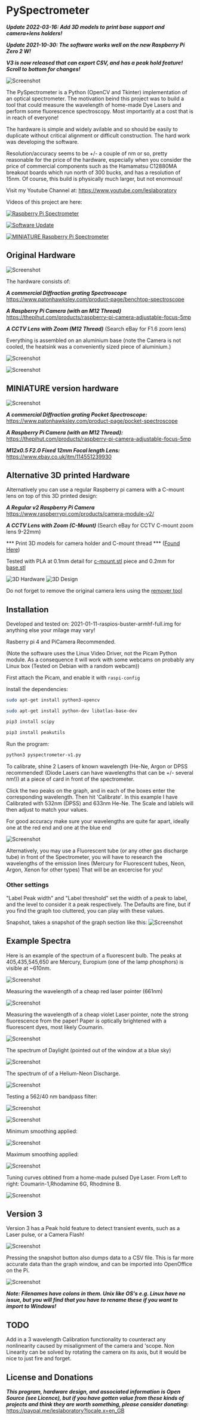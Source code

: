 # PySpectrometer

***Update 2022-03-16: Add 3D models to print base support and camera+lens holders!***

***Update 2021-10-30: The software works well on the new Raspberry Pi Zero 2 W!***

***V3 is now released that can export CSV, and has a peak hold feature! Scroll to bottom for changes!***

![Screenshot](media/fluorescent.png)

The PySpectrometer is a Python (OpenCV and Tkinter) implementation of an optical spectrometer. The motivation beind this project was to build a tool that could measure the wavelength of home-made Dye Lasers and perform some fluorescence spectroscopy. Most importantly at a cost that is in reach of everyone!

The hardware is simple and widely avilable and so should be easily to duplicate without critical alignment or difficult construction. The hard work was developing the software.

Resolution/accuracy seems to be +/- a couple of nm or so, pretty reasonable for the price of the hardware, especially when you consider the price of commercial components such as the Hamamatsu C12880MA breakout boards which run north of 300 bucks, and has a resolution of 15nm. Of course, this build is physically much larger, but not enormous!


Visit my Youtube Channel at: https://www.youtube.com/leslaboratory

Videos of this project are here:

[![Raspberry Pi Spectrometer](https://img.youtube.com/vi/T_goVwwxKE4/0.jpg)](https://www.youtube.com/watch?v=T_goVwwxKE4 "Raspberry pi Spectrometer")

[![Software Update](https://img.youtube.com/vi/dm3woVQp8Xc/0.jpg)](https://www.youtube.com/watch?v=dm3woVQp8Xc "Software Update")

[![MINIATURE Raspberry Pi Spectrometer](https://img.youtube.com/vi/Tw3HJEhE2dI/0.jpg)](https://www.youtube.com/watch?v=Tw3HJEhE2dI "MINIATURE Raspberry pi Spectrometer")

## Original Hardware

![Screenshot](media/scope.png)

The hardware consists of: 

***A commercial Diffraction grating Spectroscope***
https://www.patonhawksley.com/product-page/benchtop-spectroscope

***A Raspberry Pi Camera (with an M12 Thread)***
https://thepihut.com/products/raspberry-pi-camera-adjustable-focus-5mp

***A CCTV Lens with Zoom (M12 Thread)*** 
(Search eBay for F1.6 zoom lens)

Everything is assembled on an aluminium base (note the Camera is not cooled, the heatsink was a conveniently sized piece of aluminium.)

![Screenshot](media/parts.png)

![Screenshot](media/pi.png)

## MINIATURE version hardware

![Screenshot](media/minispect.png)

***A commercial Diffraction grating Pocket Spectroscope:*** https://www.patonhawksley.com/product-page/pocket-spectroscope

***A Raspberry Pi Camera (with an M12 Thread):*** https://thepihut.com/products/raspberry-pi-camera-adjustable-focus-5mp

***M12x0.5 F2.0 Fixed 12mm Focal length Lens:*** https://www.ebay.co.uk/itm/114551239930

## Alternative 3D printed Hardware

Alternatively you can use a regular Raspberry pi camera with a C-mount lens on top of this 3D printed design:

***A Regular v2 Raspberry Pi Camera***
https://www.raspberrypi.com/products/camera-module-v2/

***A CCTV Lens with Zoom (C-Mount)*** 
(Search eBay for CCTV C-mount zoom lens 9-22mm)

*** Print 3D models for camera holder and C-mount thread ***
([Found Here](3Dmodels))

Tested with PLA at 0.1mm detail for [c-mount.stl](3Dmodels/c-mount.stl) piece and 0.2mm for [base.stl](3Dmodels/base.stl)

![3D Hardware](media/3dModelPhoto.png)
![3D Design](media/3dModel.png)

Do not forget to remove the original camera lens using the [remover tool](3Dmodels/lens-remover.stl)

## Installation

Developed and tested on: 2021-01-11-raspios-buster-armhf-full.img for anything else your milage may vary!

Rasberry pi 4 and PiCamera Recommended. 

(Note the software uses the Linux Video Driver, not the Picam Python module. As a consequence it will work with some webcams on probably any Linux box (Tested on Debian with a random webcam)) 

First attach the Picam, and enable it with `raspi-config`

Install the dependencies:

```bash
sudo apt-get install python3-opencv

sudo apt-get install python-dev libatlas-base-dev

pip3 install scipy

pip3 install peakutils
```

Run the program:

```bash
python3 pyspectrometer-v1.py
```


To calibrate, shine 2 Lasers of known wavelength (He-Ne, Argon or DPSS recommended! (Diode Lasers can have wavelengths that can be +/- several nm!)) at a piece of card in front of the spectrometer.

Click the two peaks on the graph, and in each of the boxes enter the corresponding wavelength. Then hit 'Calibrate'. In this example I have Calibrated with 532nm (DPSS) and 633nm He-Ne. The Scale and lablels will then adjust to match your values.

For good accuracy make sure your wavelengths are quite far apart, ideally one at the red end and one at the blue end

![Screenshot](media/calib.png)

Alternatively, you may use a Fluorescent tube (or any other gas discharge tube) in front of the Spectrometer, you will have to research the wavelengths of the emission lines (Mercury for Fluorescent tubes, Neon, Argon, Xenon for other types) That will be an excercise for you!


### Other settings

"Label Peak width" and "Label threshold" set the width of a peak to label, and the level to consider it a peak respectively. The Defaults are fine, but if you find the graph too cluttered, you can play with these values.

Snapshot, takes a snapshot of the graph section like this:
![Screenshot](media/spectrum-09-04-2021-15:19:27.jpg)


## Example Spectra

Here is an example of the spectrum of a fluorescent bulb. The peaks at 405,435,545,650 are Mercury, Europium (one of the lamp phosphors) is visible at ~610nm.

![Screenshot](media/fluorescent.png)

Measuring the wavelength of a cheap red laser pointer (661nm)

![Screenshot](media/pointer.png)

Measuring the wavelength of a cheap violet Laser pointer, note the strong fluorescence from the paper! Paper is optically brightened with a fluorescent dyes, most likely Coumarin.

![Screenshot](media/uv.png)

The spectrum of Daylight (pointed out of the window at a blue sky)

![Screenshot](media/daylight.png)


The spectrum of of a Helium-Neon Discharge.

![Screenshot](media/henespectrum.png)

Testing a 562/40 nm bandpass filter:

![Screenshot](media/562filterPhoto.png)

![Screenshot](media/562filter.png)

Minimum smoothing applied:

![Screenshot](media/maxres.png)

Maximum smoothing applied:

![Screenshot](media/maxsmooth.png)

Tuning curves obtined from a home-made pulsed Dye Laser.
From Left to right: Coumarin-1,Rhodamine 6G, Rhodmine B.

![Screenshot](media/tuning-curves.png)

## Version 3

Version 3 has a Peak hold feature to detect transient events, such as a Laser pulse, or a Camera Flash!

![Screenshot](media/v3.png)

Pressing the snapshot button also dumps data to a CSV file. This is far more accurate data than the graph window, and can be imported into OpenOffice on the Pi.

![Screenshot](media/csv.png)

***Note: Filenames have colons in them. Unix like OS's e.g. Linux have no issue, but you will find that you have to rename these if you want to import to Windows!***

## TODO

Add in a 3 wavelength Calibration functionality to counteract any nonlinearity caused by misalignment of the camera and 'scope. Non Linearity can be solved by rotating the camera on its axis, but it would be nice to just fire and forget.

## License and Donations

***This program, hardware design, and associated information is Open Source (see Licence), but if you have gotten value from these kinds of projects and think they are worth something, please consider donating:*** https://paypal.me/leslaboratory?locale.x=en_GB

